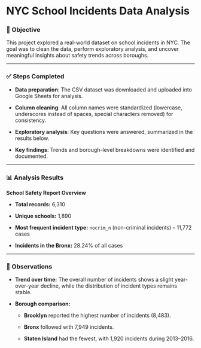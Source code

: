 # NYC School Incidents Data Analysis

### 🎯 Objective

This project explored a real-world dataset on school incidents in NYC. The goal was to clean the data, perform exploratory analysis, and uncover meaningful insights about safety trends across boroughs.

----------

### ✅ Steps Completed

-   **Data preparation**: The CSV dataset was downloaded and uploaded into Google Sheets for analysis.
    
-   **Column cleaning**: All column names were standardized (lowercase, underscores instead of spaces, special characters removed) for consistency.
    
-   **Exploratory analysis**: Key questions were answered, summarized in the results below.
    
-   **Key findings**: Trends and borough-level breakdowns were identified and documented.
    

----------

### 📊 Analysis Results

**School Safety Report Overview**

-   **Total records:** 6,310
    
-   **Unique schools:** 1,890
    
-   **Most frequent incident type:** `nocrim_n` (non-criminal incidents) – 11,772 cases
    
-   **Incidents in the Bronx:** 28.24% of all cases
    

----------

### 🧠 Observations

-   **Trend over time:** The overall number of incidents shows a slight year-over-year decline, while the distribution of incident types remains stable.
    
-   **Borough comparison:**
    
    -   **Brooklyn** reported the highest number of incidents (8,483).
        
    -   **Bronx** followed with 7,949 incidents.
        
    -   **Staten Island** had the fewest, with 1,920 incidents during 2013–2016.
        

